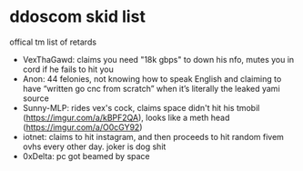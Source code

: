 # ddoscom skid list
offical tm list of retards

- VexThaGawd: claims you need "18k gbps" to down his nfo, mutes you in cord if he fails to hit you
- Anon: 44 felonies, not knowing how to speak English and claiming to have “written go cnc from scratch” when it’s literally the leaked yami source
- Sunny-MLP: rides vex's cock, claims space didn't hit his tmobil (https://imgur.com/a/kBPF2QA), looks like a meth head (https://imgur.com/a/O0cGY92)
- iotnet: claims to hit instagram, and then proceeds to hit random fivem ovhs every other day. joker is dog shit
- 0xDelta: pc got beamed by space
